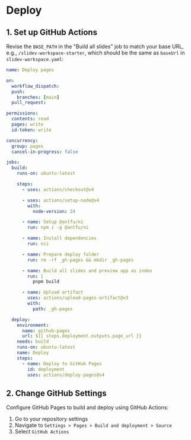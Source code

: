 # Deploy

## 1. Set up GitHub Actions

Revise the `BASE_PATH` in the "Build all slides" job to match your base URL, e.g., `/slidev-workspace-starter`, which should be the same as `baseUrl` in `slidev-workspace.yaml`:

```yaml
name: Deploy pages

on:
  workflow_dispatch:
  push:
    branches: [main]
  pull_request:

permissions:
  contents: read
  pages: write
  id-token: write

concurrency:
  group: pages
  cancel-in-progress: false

jobs:
  build:
    runs-on: ubuntu-latest

    steps:
      - uses: actions/checkout@v4

      - uses: actions/setup-node@v4
        with:
          node-version: 24

      - name: Setup @antfu/ni
        run: npm i -g @antfu/ni

      - name: Install dependencies
        run: nci

      - name: Prepare deploy folder
        run: rm -rf _gh-pages && mkdir _gh-pages

      - name: Build all slides and preview app as index
        run: |
          pnpm build

      - name: Upload artifact
        uses: actions/upload-pages-artifact@v3
        with:
          path: _gh-pages

  deploy:
    environment:
      name: github-pages
      url: ${{ steps.deployment.outputs.page_url }}
    needs: build
    runs-on: ubuntu-latest
    name: Deploy
    steps:
      - name: Deploy to GitHub Pages
        id: deployment
        uses: actions/deploy-pages@v4
```

## 2. Change GitHub Settings

Configure GitHub Pages to build and deploy using GitHub Actions:

1. Go to your repository settings
2. Navigate to `Settings > Pages > Build and deployment > Source`
3. Select `GitHub Actions`
